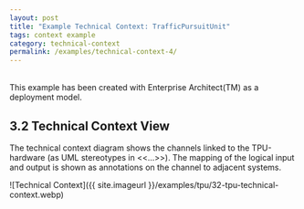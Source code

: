```yaml
---
layout: post
title: "Example Technical Context: TrafficPursuitUnit"
tags: context example 
category: technical-context
permalink: /examples/technical-context-4/
---
```


<div class="arc42-example">
<br>
This example has been created with Enterprise Architect(TM) as a deployment model. 
</div>

## 3.2 Technical Context View
The technical context diagram shows the channels linked to the TPU-hardware (as UML stereotypes in <<...>>). The mapping of the logical input and output is shown as annotations on the channel to adjacent systems.


![Technical Context]({{ site.imageurl }}/examples/tpu/32-tpu-technical-context.webp)
